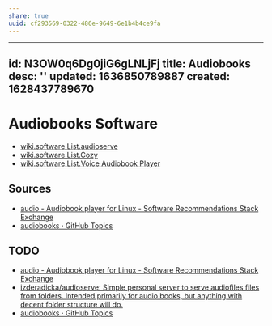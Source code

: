 ```yaml
---
share: true
uuid: cf293569-0322-486e-9649-6e1b4b4ce9fa
---
```

---
id: N3OW0q6Dg0jiG6gLNLjFj
title: Audiobooks
desc: ''
updated: 1636850789887
created: 1628437789670
---

# Audiobooks Software

* [wiki.software.List.audioserve](/undefined)
* [wiki.software.List.Cozy](/undefined)
* [wiki.software.List.Voice Audiobook Player](/undefined)

## Sources

* [audio - Audiobook player for Linux - Software Recommendations Stack Exchange](https://softwarerecs.stackexchange.com/questions/4057/audiobook-player-for-linux)
* [audiobooks · GitHub Topics](https://github.com/topics/audiobooks)

## TODO

* [audio - Audiobook player for Linux - Software Recommendations Stack Exchange](https://softwarerecs.stackexchange.com/questions/4057/audiobook-player-for-linux)
* [izderadicka/audioserve: Simple personal server to serve audiofiles files from folders. Intended primarily for audio books, but anything with decent folder structure will do.](https://github.com/izderadicka/audioserve)
* [audiobooks · GitHub Topics](https://github.com/topics/audiobooks)
